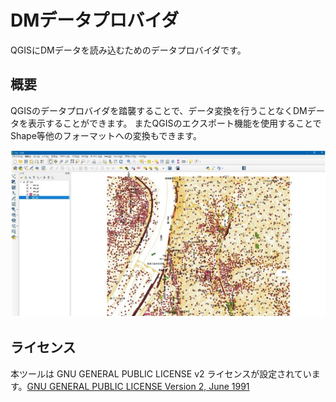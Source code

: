 # DMデータプロバイダ

QGISにDMデータを読み込むためのデータプロバイダです。


## 概要
QGISのデータプロバイダを踏襲することで、データ変換を行うことなくDMデータを表示することができます。 またQGISのエクスポート機能を使用することでShape等他のフォーマットへの変換もできます。

![](image_01.PNG)


## ライセンス

本ツールは GNU GENERAL PUBLIC LICENSE v2 ライセンスが設定されています。[GNU GENERAL PUBLIC LICENSE Version 2, June 1991](https://www.gnu.org/licenses/old-licenses/gpl-2.0.txt)

